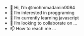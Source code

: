 - 👋 Hi, I’m @mohmmadamin0084
- 👀 I’m interested in proggraming
- 🌱 I’m currently learning javascript
- 💞️ I’m looking to collaborate on ...
- 📫 How to reach me ...

<!---
mohmmadamin0084/mohmmadamin0084 is a ✨ special ✨ repository because its `README.md` (this file) appears on your GitHub profile.
You can click the Preview link to take a look at your changes.
--->
